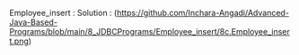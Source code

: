 Employee_insert :
Solution : (https://github.com/Inchara-Angadi/Advanced-Java-Based-Programs/blob/main/8_JDBCPrograms/Employee_insert/8c.Employee_insert.png)

